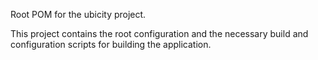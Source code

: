 Root POM for the ubicity project.

This project contains the root configuration and the necessary build and configuration scripts for building the application.